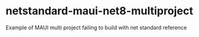 # netstandard-maui-net8-multiproject
Example of MAUI multi project failing to build with net standard reference
